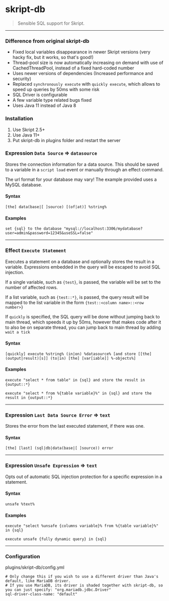 # skript-db

 > Sensible SQL support for Skript.
---

### Difference from original skript-db
- Fixed local variables disappearance in newer Skript versions (very hacky fix, but it works, so that's good!)
- Thread-pool size is now automatically increasing on demand with use of CachedThreadPool, instead of a fixed hard-coded number
- Uses newer versions of dependencies (Increased performance and security)
- Replaced `synchronously execute` with `quickly execute`, which allows to speed up queries by 50ms with some risk
- SQL Driver is configurable
- A few variable type related bugs fixed
- Uses Java 11 instead of Java 8

### Installation
1. Use Skript 2.5+
2. Use Java 11+
3. Put skript-db in plugins folder and restart the server
### Expression `Data Source` => `datasource`
Stores the connection information for a data source. This should be saved to a variable in a
 `script load` event or manually through an effect command.

 The url format for your database may vary! The example provided uses a MySQL database.
#### Syntax
```
[the] data(base|[ ]source) [(of|at)] %string%
```

#### Examples
```
set {sql} to the database "mysql://localhost:3306/mydatabase?user=admin&password=12345&useSSL=false"
```

---

### Effect `Execute Statement`
Executes a statement on a database and optionally stores the result in a variable. Expressions
 embedded in the query will be escaped to avoid SQL injection.

 If a single variable, such as `{test}`, is passed, the variable will be set to the number of
 affected rows.

 If a list variable, such as `{test::*}`, is passed, the query result will be mapped to the list
 variable in the form `{test::<column name>::<row number>}`

 If `quickly` is specified, the SQL query will be done without jumping back to main thread, which speeds it up by 50ms, however that makes code after it to also be on separate thread, you can jump back to main thread by adding `wait a tick`
#### Syntax
```
[quickly] execute %string% (in|on) %datasource% [and store [[the] (output|result)[s]] (to|in) [the] [var[iable]] %-objects%]
```

#### Examples
```
execute "select * from table" in {sql} and store the result in {output::*}
```
```
execute "select * from %{table variable}%" in {sql} and store the result in {output::*}
```

---

### Expression `Last Data Source Error` => `text`
Stores the error from the last executed statement, if there was one.
#### Syntax
```
[the] [last] (sql|db|data(base|[ ]source)) error
```

---

### Expression `Unsafe Expression` => `text`
Opts out of automatic SQL injection protection for a specific expression in a statement.
#### Syntax
```
unsafe %text%
```

#### Examples
```
execute "select %unsafe {columns variable}% from %{table variable}%" in {sql}
```
```
execute unsafe {fully dynamic query} in {sql}
```

---
### Configuration
plugins/skript-db/config.yml
```
# Only change this if you wish to use a different driver than Java's default, like MariaDB driver.
# If you use MariaDB, its driver is shaded together with skript-db, so you can just specify: "org.mariadb.jdbc.Driver"
sql-driver-class-name: "default"
```